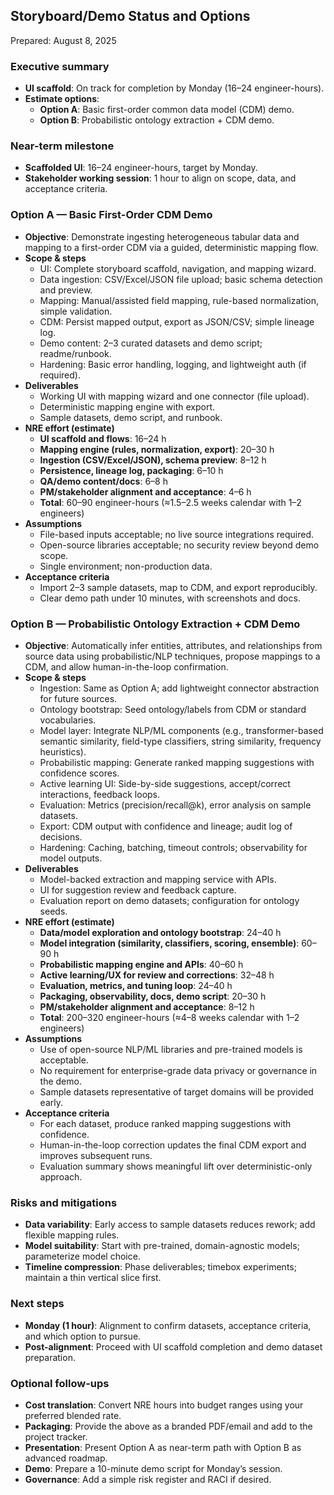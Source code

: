## Storyboard/Demo Status and Options

Prepared: August 8, 2025

### Executive summary
- **UI scaffold**: On track for completion by Monday (16–24 engineer-hours).
- **Estimate options**:
  - **Option A**: Basic first-order common data model (CDM) demo.
  - **Option B**: Probabilistic ontology extraction + CDM demo.

### Near-term milestone
- **Scaffolded UI**: 16–24 engineer-hours, target by Monday.
- **Stakeholder working session**: 1 hour to align on scope, data, and acceptance criteria.

### Option A — Basic First-Order CDM Demo
- **Objective**: Demonstrate ingesting heterogeneous tabular data and mapping to a first-order CDM via a guided, deterministic mapping flow.
- **Scope & steps**
  - UI: Complete storyboard scaffold, navigation, and mapping wizard.
  - Data ingestion: CSV/Excel/JSON file upload; basic schema detection and preview.
  - Mapping: Manual/assisted field mapping, rule-based normalization, simple validation.
  - CDM: Persist mapped output, export as JSON/CSV; simple lineage log.
  - Demo content: 2–3 curated datasets and demo script; readme/runbook.
  - Hardening: Basic error handling, logging, and lightweight auth (if required).
- **Deliverables**
  - Working UI with mapping wizard and one connector (file upload).
  - Deterministic mapping engine with export.
  - Sample datasets, demo script, and runbook.
- **NRE effort (estimate)**
  - **UI scaffold and flows**: 16–24 h
  - **Mapping engine (rules, normalization, export)**: 20–30 h
  - **Ingestion (CSV/Excel/JSON), schema preview**: 8–12 h
  - **Persistence, lineage log, packaging**: 6–10 h
  - **QA/demo content/docs**: 6–8 h
  - **PM/stakeholder alignment and acceptance**: 4–6 h
  - **Total**: 60–90 engineer-hours (≈1.5–2.5 weeks calendar with 1–2 engineers)
- **Assumptions**
  - File-based inputs acceptable; no live source integrations required.
  - Open-source libraries acceptable; no security review beyond demo scope.
  - Single environment; non-production data.
- **Acceptance criteria**
  - Import 2–3 sample datasets, map to CDM, and export reproducibly.
  - Clear demo path under 10 minutes, with screenshots and docs.

### Option B — Probabilistic Ontology Extraction + CDM Demo
- **Objective**: Automatically infer entities, attributes, and relationships from source data using probabilistic/NLP techniques, propose mappings to a CDM, and allow human-in-the-loop confirmation.
- **Scope & steps**
  - Ingestion: Same as Option A; add lightweight connector abstraction for future sources.
  - Ontology bootstrap: Seed ontology/labels from CDM or standard vocabularies.
  - Model layer: Integrate NLP/ML components (e.g., transformer-based semantic similarity, field-type classifiers, string similarity, frequency heuristics).
  - Probabilistic mapping: Generate ranked mapping suggestions with confidence scores.
  - Active learning UI: Side-by-side suggestions, accept/correct interactions, feedback loops.
  - Evaluation: Metrics (precision/recall@k), error analysis on sample datasets.
  - Export: CDM output with confidence and lineage; audit log of decisions.
  - Hardening: Caching, batching, timeout controls; observability for model outputs.
- **Deliverables**
  - Model-backed extraction and mapping service with APIs.
  - UI for suggestion review and feedback capture.
  - Evaluation report on demo datasets; configuration for ontology seeds.
- **NRE effort (estimate)**
  - **Data/model exploration and ontology bootstrap**: 24–40 h
  - **Model integration (similarity, classifiers, scoring, ensemble)**: 60–90 h
  - **Probabilistic mapping engine and APIs**: 40–60 h
  - **Active learning/UX for review and corrections**: 32–48 h
  - **Evaluation, metrics, and tuning loop**: 24–40 h
  - **Packaging, observability, docs, demo script**: 20–30 h
  - **PM/stakeholder alignment and acceptance**: 8–12 h
  - **Total**: 200–320 engineer-hours (≈4–8 weeks calendar with 1–2 engineers)
- **Assumptions**
  - Use of open-source NLP/ML libraries and pre-trained models is acceptable.
  - No requirement for enterprise-grade data privacy or governance in the demo.
  - Sample datasets representative of target domains will be provided early.
- **Acceptance criteria**
  - For each dataset, produce ranked mapping suggestions with confidence.
  - Human-in-the-loop correction updates the final CDM export and improves subsequent runs.
  - Evaluation summary shows meaningful lift over deterministic-only approach.

### Risks and mitigations
- **Data variability**: Early access to sample datasets reduces rework; add flexible mapping rules.
- **Model suitability**: Start with pre-trained, domain-agnostic models; parameterize model choice.
- **Timeline compression**: Phase deliverables; timebox experiments; maintain a thin vertical slice first.

### Next steps
- **Monday (1 hour)**: Alignment to confirm datasets, acceptance criteria, and which option to pursue.
- **Post-alignment**: Proceed with UI scaffold completion and demo dataset preparation.

### Optional follow-ups
- **Cost translation**: Convert NRE hours into budget ranges using your preferred blended rate.
- **Packaging**: Provide the above as a branded PDF/email and add to the project tracker.
- **Presentation**: Present Option A as near-term path with Option B as advanced roadmap.
- **Demo**: Prepare a 10-minute demo script for Monday’s session.
- **Governance**: Add a simple risk register and RACI if desired.





